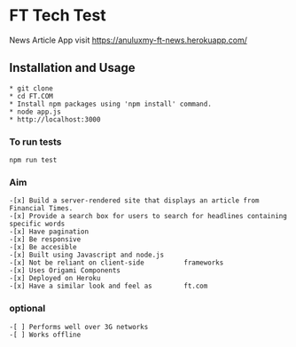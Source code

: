 # FT Tech Test

News Article App visit https://anuluxmy-ft-news.herokuapp.com/

## Installation and Usage

```
* git clone
* cd FT.COM
* Install npm packages using 'npm install' command.
* node app.js
* http://localhost:3000
```

### To run tests

```
npm run test
```

### Aim

```
-[x] Build a server-rendered site that displays an article from Financial Times.
-[x] Provide a search box for users to search for headlines containing specific words
-[x] Have pagination
-[x] Be responsive
-[x] Be accesible
-[x] Built using Javascript and node.js
-[x] Not be reliant on client-side          frameworks
-[x] Uses Origami Components
-[x] Deployed on Heroku
-[x] Have a similar look and feel as        ft.com
```

### optional

```
-[ ] Performs well over 3G networks
-[ ] Works offline
```
